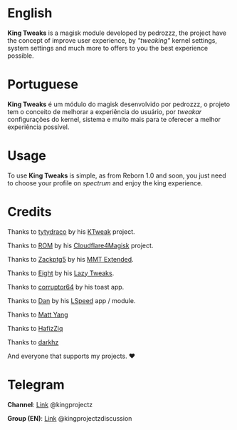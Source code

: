 # English

**King Tweaks** is a magisk module developed by pedrozzz, the project have the concept of improve user experience, by *"tweaking"* kernel settings, system settings and much more to offers to you the best experience possible.

# Portuguese

**King Tweaks** é um módulo do magisk desenvolvido por pedrozzz, o projeto tem o conceito de melhorar a experiência do usuário, por *tweakar* configurações do kernel, sistema e muito mais para te oferecer a melhor experiência possível.

# Usage 

To use **King Tweaks** is simple, as from Reborn 1.0 and soon, you just need to choose your profile on *spectrum* and enjoy the king experience.

# Credits

Thanks to [tytydraco](https://github.com/tytydraco) by his [KTweak](https://github.com/tytydraco/ktweak) project.

Thanks to [ROM](https://github.com/xerta555) by his [Cloudflare4Magisk](https://github.com/Magisk-Modules-Repo/CloudflareDNS4Magisk) project.

Thanks to [Zackptg5](https://github.com/Zackptg5) by his [MMT Extended](https://github.com/Zackptg5/MMT-Extended).

Thanks to [Eight](https://github.com/iamlazy123) by his [Lazy Tweaks](https://github.com/iamlazy123/lazytweaks).

Thanks to [corruptor64](https://forum.xda-developers.com/member.php?s=1f3e5a492ffebb222d62a936f8b34ce2&u=731319) by his toast app.

Thanks to [Dan](https://forum.xda-developers.com/m/paget96.5514152/) by his [LSpeed](https://t.me/paget96_projects_channel) app / module.

Thanks to [Matt Yang](https://github.com/yc9559)

Thanks to [HafizZiq](https://github.com/HafizZiq)

Thanks to [darkhz](https://github.com/darkhz)

And everyone that supports my projects. ❤️

# Telegram

**Channel**: [Link](https://t.me/kingprojectz) @kingprojectz

**Group (EN)**: [Link](https://t.me/kingprojectzdiscussion) @kingprojectzdiscussion
